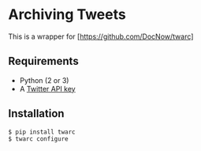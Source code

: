 # Archiving Tweets

This is a wrapper for [https://github.com/DocNow/twarc]

## Requirements

- Python (2 or 3)
- A [Twitter API key](https://apps.twitter.com)

## Installation

```
$ pip install twarc
$ twarc configure
```
